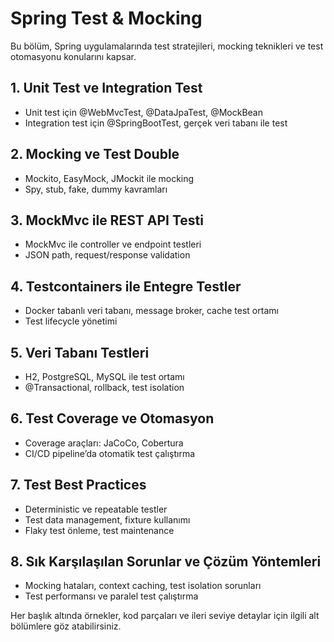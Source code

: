 # Spring Test & Mocking

Bu bölüm, Spring uygulamalarında test stratejileri, mocking teknikleri ve test otomasyonu konularını kapsar.

## 1. Unit Test ve Integration Test
- Unit test için @WebMvcTest, @DataJpaTest, @MockBean
- Integration test için @SpringBootTest, gerçek veri tabanı ile test

## 2. Mocking ve Test Double
- Mockito, EasyMock, JMockit ile mocking
- Spy, stub, fake, dummy kavramları

## 3. MockMvc ile REST API Testi
- MockMvc ile controller ve endpoint testleri
- JSON path, request/response validation

## 4. Testcontainers ile Entegre Testler
- Docker tabanlı veri tabanı, message broker, cache test ortamı
- Test lifecycle yönetimi

## 5. Veri Tabanı Testleri
- H2, PostgreSQL, MySQL ile test ortamı
- @Transactional, rollback, test isolation

## 6. Test Coverage ve Otomasyon
- Coverage araçları: JaCoCo, Cobertura
- CI/CD pipeline’da otomatik test çalıştırma

## 7. Test Best Practices
- Deterministic ve repeatable testler
- Test data management, fixture kullanımı
- Flaky test önleme, test maintenance

## 8. Sık Karşılaşılan Sorunlar ve Çözüm Yöntemleri
- Mocking hataları, context caching, test isolation sorunları
- Test performansı ve paralel test çalıştırma

Her başlık altında örnekler, kod parçaları ve ileri seviye detaylar için ilgili alt bölümlere göz atabilirsiniz.
